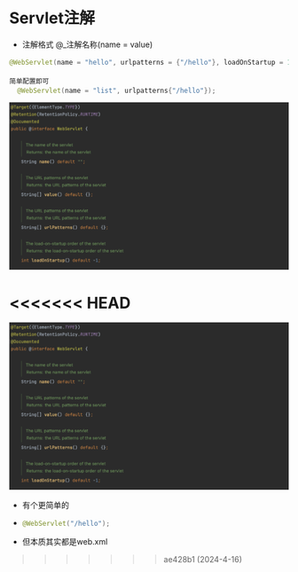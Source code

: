 # Servlet注解

+ 注解格式  @_注解名称(name = value)

```java
@WebServlet(name = "hello", urlpatterns = {"/hello"}, loadOnStartup = 1, initParams = {@WebInitParam(name = "driver", value = ""), @WebInitParam(name = "driver", value = "") );
                                                                                       
简单配置即可
  @WebServlet(name = "list", urlpatterns{"/hello"});
```
![Images](https://github.com/jackasher36/markdown/blob/main/images/%E6%88%AA%E5%B1%8F2024-03-15%2017.06.54.png)

 
<<<<<<< HEAD
=======

![Images](https://github.com/jackasher36/markdown/blob/main/images/%E6%88%AA%E5%B1%8F2024-03-15%2017.06.54.png)

+ 有个更简单的

+ ```java
  @WebServlet("/hello");
  ```

+ 但本质其实都是web.xml
>>>>>>> ae428b1 (2024-4-16)
